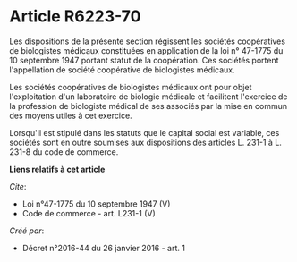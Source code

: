 # Article R6223-70

Les dispositions de la présente section régissent les sociétés coopératives de biologistes médicaux constituées en
application de la loi n° 47-1775 du 10 septembre 1947 portant statut de la coopération. Ces sociétés portent l'appellation de
société coopérative de biologistes médicaux. 

Les sociétés coopératives de biologistes médicaux ont pour objet l'exploitation d'un laboratoire de biologie médicale et
facilitent l'exercice de la profession de biologiste médical de ses associés par la mise en commun des moyens utiles à cet
exercice. 

Lorsqu'il est stipulé dans les statuts que le capital social est variable, ces sociétés sont en outre soumises aux
dispositions des articles L. 231-1 à L. 231-8 du code de commerce.

**Liens relatifs à cet article**

_Cite_:

  - Loi n°47-1775 du 10 septembre 1947 (V)
  - Code de commerce - art. L231-1 (V)

_Créé par_:

  - Décret n°2016-44 du 26 janvier 2016 - art. 1
